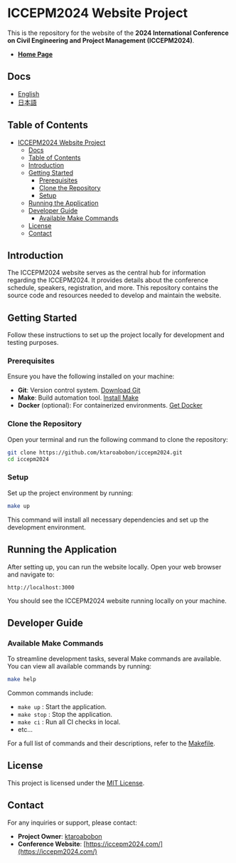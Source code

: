 # ICCEPM2024 Website Project

This is the repository for the website of the **2024 International Conference on Civil Engineering and Project Management (ICCEPM2024)**.

- **[Home Page](https://iccepm2024.com/)**

## Docs

- [English](README.md)
- [日本語](README.ja.md)

## Table of Contents

- [ICCEPM2024 Website Project](#iccepm2024-website-project)
  - [Docs](#docs)
  - [Table of Contents](#table-of-contents)
  - [Introduction](#introduction)
  - [Getting Started](#getting-started)
    - [Prerequisites](#prerequisites)
    - [Clone the Repository](#clone-the-repository)
    - [Setup](#setup)
  - [Running the Application](#running-the-application)
  - [Developer Guide](#developer-guide)
    - [Available Make Commands](#available-make-commands)
  - [License](#license)
  - [Contact](#contact)

## Introduction

The ICCEPM2024 website serves as the central hub for information regarding the ICCEPM2024. It provides details about the conference schedule, speakers, registration, and more. This repository contains the source code and resources needed to develop and maintain the website.

## Getting Started

Follow these instructions to set up the project locally for development and testing purposes.

### Prerequisites

Ensure you have the following installed on your machine:

- **Git**: Version control system. [Download Git](https://git-scm.com/downloads)
- **Make**: Build automation tool. [Install Make](https://www.gnu.org/software/make/)
- **Docker** (optional): For containerized environments. [Get Docker](https://www.docker.com/get-started)

### Clone the Repository

Open your terminal and run the following command to clone the repository:

```bash
git clone https://github.com/ktaroabobon/iccepm2024.git
cd iccepm2024
```

### Setup

Set up the project environment by running:

```bash
make up
```

This command will install all necessary dependencies and set up the development environment.

## Running the Application

After setting up, you can run the website locally. Open your web browser and navigate to:

```
http://localhost:3000
```

You should see the ICCEPM2024 website running locally on your machine.

## Developer Guide

### Available Make Commands

To streamline development tasks, several Make commands are available. You can view all available commands by running:

```bash
make help
```

Common commands include:

- `make up` : Start the application.
- `make stop` : Stop the application.
- `make ci` : Run all CI checks in local.
- etc...

For a full list of commands and their descriptions, refer to the [Makefile](Makefile).

## License

This project is licensed under the [MIT License](LICENSE).

## Contact

For any inquiries or support, please contact:

- **Project Owner**: [ktaroabobon](https://github.com/ktaroabobon)
- **Conference Website**: [https://iccepm2024.com/](https://iccepm2024.com/)
